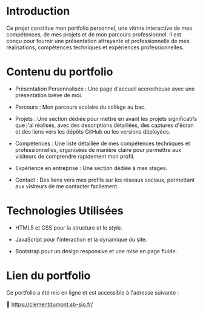 # Introduction 
Ce projet constitue mon portfolio personnel, une vitrine interactive de mes compétences, de mes projets et de mon parcours professionnel. Il est conçu pour fournir une présentation attrayante et professionnelle de mes réalisations, compétences techniques et expériences professionnelles. 

# Contenu du portfolio
- Présentation Personnalisée : Une page d'accueil accrocheuse avec une présentation brève de moi.

- Parcours : Mon parcours scolaire du collège au bac.
  
- Projets : Une section dédiée pour mettre en avant les projets significatifs que j'ai réalisés, avec des descriptions détaillées, des captures d'écran et des liens vers les dépôts GitHub ou les versions déployées.
  
- Compétences : Une liste détaillée de mes compétences techniques et professionnelles, organisées de manière claire pour permettre aux visiteurs de comprendre rapidement mon profil.
  
- Expérience en entreprise : Une section dédiée à mes stages.
  
- Contact : Des liens vers mes profils sur les réseaux sociaux, permettant aux visiteurs de me contacter facilement.

# Technologies Utilisées
- HTML5 et CSS pour la structure et le style.
  
- JavaScript pour l'interaction et la dynamique du site.
  
- Bootstrap pour un design responsive et une mise en page fluide.

# Lien du portfolio
Ce portfolio a été mis en ligne et est accessible à l'adresse suivante :

🔗 https://clementdumont.sb-sio.fr/
